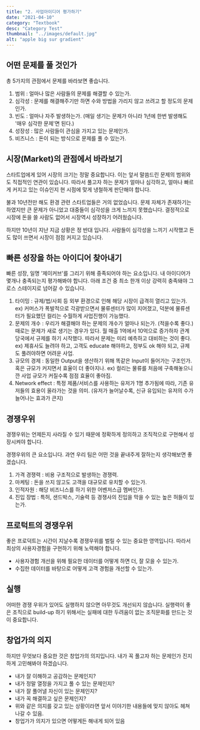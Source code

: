 ```yaml
---
title: "2. 사업아이디어 평가하기"
date: "2021-04-10"
category: "Textbook"
desc: "Category Test"
thumbnail: "../images/default.jpg"
alt: "apple big sur gradient"
---
```


## 어떤 문제를 풀 것인가

총 5가지의 관점에서 문제를 바라보면 좋습니다.

1. 범위 : 얼마나 많은 사람들의 문제를 해결할 수 있는가.
2. 심각성 : 문제를 해결해주기만 하면 수와 방법을 가리지 않고 쓰려고 할 정도의 문제인가.
3. 빈도 : 얼마나 자주 발생하는가. (매일 생기는 문제가 아니라 1년에 한번 발생해도 '매우 심각한 문제'면 된다.)
4. 성장성 : 많은 사람들이 관심을 가지고 있는 문제인가.
5. 비즈니스 : 돈이 되는 방식으로 문제를 풀 수 있는가.

## 시장(Market)의 관점에서 바라보기

스타트업에게 있어 시장의 크기는 정말 중요합니다. 이는 앞서 말씀드린 문제의 범위와도 직접적인 연관이 있습니다.
따라서 풀고자 하는 문제가 얼마나 심각하고, 얼마나 빠르게 커지고 있는 이슈인지 현 시점에 맞게 냉철하게 판단해야 합니다.

불과 10년전만 해도 환경 관련 스타트업들은 거의 없었습니다. 문제 자체가 존재하기는 하였지만 큰 문제가 아니었고 대중들이 심각성을 크게 느끼지 못했습니다. 결정적으로 시장에 돈을 쓸 사람도 없어서 시장역시 성장하기 어려웠습니다.

하지만 10년이 지난 지금 상황은 정 반대 입니다. 사람들이 심각성을 느끼기 시작했고 돈도 많이 쓰면서 시장이 점점 커지고 있습니다.

## 빠른 성장을 하는 아이디어 찾아내기

빠른 성장, 일명 '제이커브'를 그리기 위해 중족되어야 하는 요소입니다. 내 아이디어가 몇개나 충족되는지 평가해봐야 합니다. 아래 조건 중 최소 한개 이상 강력히 충족돼야 그로스 스테이지로 넘어갈 수 있습니다.

1. 타이밍 : 규제/법/사회 등 외부 환경으로 인해 해당 시장이 급격히 열리고 있는가.
   ex) 커머스가 폭발적으로 각광받으면서 물류센터가 많이 지어졌고, 덕분에 물류센터가 필요했던 컬리는 수월하게 사업진행이 가능했다.
2. 문제의 개수 : 우리가 해결해야 하는 문제의 개수가 얼마나 되는가. (적을수록 좋다.)
   때로는 문제가 새로 생기는 경우가 있다. 월 매출 1억에서 10억으로 증가하자 관계 당국에서 규제를 하기 시작했다. 따라서 문제는 미리 예측하고 대비하는 것이 좋다.
   ex) 제휴사도 늘려야 하고, 고객도 educate 해야하고, 정부도 ok 해야 되고, 규제도 풀려야하면 어려운 사업.
3. 규모의 경제 : 동일한 Output을 생산하기 위해 똑같은 Input이 들어가는 구조인가. 혹은 규모가 커지면서 효율이 더 좋아지나.
   ex) 컬리는 물류를 처음에 구축해놓으니깐 사업 규모가 커질수록 점점 효율이 좋아짐.
4. Network effect : 특정 제품/서비스를 사용하는 유저가 1명 추가됨에 따라, 기존 유저들의 효용이 올라가는 것을 의미. (유저가 늘어날수록, 신규 유입되는 유저의 수가 늘어나는 효과가 큰지)

## 경쟁우위

경쟁우위는 언제든지 사라질 수 있기 때문에 정확하게 정의하고 조직적으로 구현해서 성장시켜야 합니다.

경쟁우위의 큰 요소입니다. 과연 우리 팀은 어떤 것을 끝내주게 잘하는지 생각해보면 좋겠습니다.

1. 가격 경쟁력 : 비용 구조적으로 발생하는 경쟁력.
2. 마케팅 : 돈을 쓰지 않고도 고객을 대규모로 유치할 수 있는가.
3. 인적자원 : 해당 비즈니스를 하기 위한 어벤저스급 멤버인가.
4. 진입 장법 : 특허, 샌드박스, 기술력 등 경쟁사의 진입을 막을 수 있는 높은 허들이 있는가.

## 프로턱트의 경쟁우위

좋은 프로덕트는 시간이 지날수록 경쟁우위를 벌릴 수 있는 중요한 영역입니다. 따라서 최상의 사용자경험을 구현하기 위해 노력해야 합니다.

- 사용자경험 개선을 위해 필요한 데이터를 어떻게 하면 더, 잘 모을 수 있는가.
- 수집한 데이터를 바탕으로 어떻게 고객 경험을 개선할 수 있는가.

## 실행

어떠한 경쟁 우위가 있어도 실행하지 않으면 아무것도 개선되지 않습니다. 실행력이 좋은 조직으로 build-up 하기 위해서는 실패에 대한 두려움이 없는 조직문화를 만드는 것이 중요합니다.

## 창업가의 의지

하지만 무엇보다 중요한 것은 창업가의 의지입니다. 내가 꼭 풀고자 하는 문제인가 진지하게 고민해봐야 하겠습니다.

- 내가 잘 이해하고 공감하는 문제인지?
- 내가 정말 열정을 가지고 풀 수 있는 문제인지?
- 내가 잘 풀어낼 자신이 있는 문제인지?
- 내가 꼭 해결하고 싶은 문제인지?
- 위와 같은 의지를 갖고 있는 상황이라면 앞서 이야기한 내용들에 맞지 않아도 헤쳐나갈 수 있음.
- 창업가가 의지가 있으면 어떻게든 해내게 되어 있음
